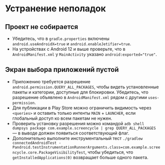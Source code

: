 # Устранение неполадок

## Проект не собирается
- Убедитесь, что в `gradle.properties` включены `android.useAndroidX=true` и `android.enableJetifier=true`.
- На устройствах с Android 12 и выше проверьте, что в `AndroidManifest.xml` у `MainActivity` указано `android:exported="true"`.

## Экран выбора приложений пустой
- Приложению требуется разрешение `android.permission.QUERY_ALL_PACKAGES`, чтобы видеть установленные пакеты и категории, доступные для блокировки. Убедитесь, что разрешение объявлено в `AndroidManifest.xml` рядом с другими `uses-permission`.
- Для публикации в Play Store можно ограничить видимость через `<queries>` и оставить только интенты `MAIN` + `LAUNCHER`, если глобальный доступ ко всем пакетам не нужен.
- Проверить установку разрешения можно командой `adb shell dumpsys package com.example.screencycle | grep QUERY_ALL_PACKAGES` — в выводе должен появиться соответствующий флаг.
- Дополнительно выполните инструментальный тест `./gradlew connectedAndroidTest -Pandroid.testInstrumentationRunnerArguments.class=com.example.screencycle.core.PackageVisibilityTest`, чтобы убедиться, что `getInstalledApplications(0)` возвращает больше одного пакета.
